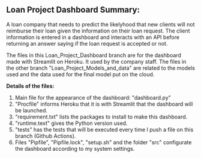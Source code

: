 ## Loan Project Dashboard Summary:

A loan company that needs to predict the likelyhood that new clients will not reimburse their loan given the information on their loan request. 
The client information is entered in a dashboard and interacts with an API before returning an answer saying if the loan request is accepted or not. 

The files in this Loan_Project_Dashboard branch are for the dashboard made with Streamlit on Heroku. It used by the company staff. 
The files in the other branch "Loan_Project_Models_and_data" are related to the models used and the data used for the final model put on the cloud.

**Details of the files:**

1) Main file for the appearance of the dashboard: "dashboard.py"
2) "Procfile" informs Heroku that it is with Streamlit that the dashboard will be launched.
3) "requirement.txt" lists the packages to install to make this dashboard.
4) "runtime.text" gives the Python version used.
5) "tests" has the tests that will be executed every time I push a file on this branch (Github Actions).
6) Files "Pipfile", "Pipfile.lock", "setup.sh" and the folder "src" configurate the dashboard according to my system settings.
